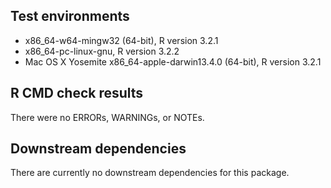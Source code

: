 ## Test environments
* x86_64-w64-mingw32 (64-bit), R version 3.2.1
* x86_64-pc-linux-gnu, R version 3.2.2
* Mac OS X Yosemite x86_64-apple-darwin13.4.0 (64-bit), R version 3.2.1

## R CMD check results
There were no ERRORs, WARNINGs, or NOTEs.

## Downstream dependencies
There are currently no downstream dependencies for this package.


